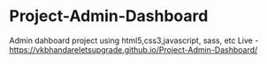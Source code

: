 # Project-Admin-Dashboard
Admin dahboard project using html5,css3,javascript, sass, etc
Live - https://vkbhandareletsupgrade.github.io/Project-Admin-Dashboard/
